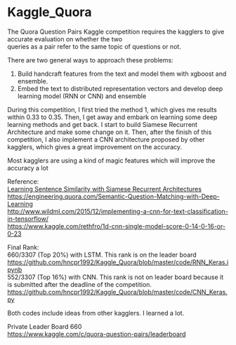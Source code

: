 # Kaggle_Quora

The Quora Question Pairs Kaggle competition requires the kagglers to give accurate evaluation on whether the two <br>
queries as a pair refer to the same topic of questions or not.

There are two general ways to approach these problems: <br>
1. Build handcraft features from the text and model them with xgboost and ensemble.<br>
2. Embed the text to distributed representation vectors and develop deep learning model (RNN or CNN) and ensemble <br>

During this competition, I first tried the method 1, which gives me results within 0.33 to 0.35. Then, I get away and
embark on learning some deep learning methods and get back. I start to build Siamese Recurrent Architecture and make some
change on it. Then, after the finish of this competition, I also implement a CNN architecture proposed by other kagglers,
which gives a great improvement on the accuracy.<br>

Most kagglers are using a kind of magic features which will improve the accuracy a lot <br>

Reference: <br>
<a href="https://www.google.com/url?sa=t&rct=j&q=&esrc=s&source=web&cd=5&ved=0ahUKEwickJT52c_UAhVJ2IMKHdRXCuYQFgg6MAQ&url=https%3A%2F%2Fwww.cs.cmu.edu%2F~rsalakhu%2Fpapers%2Foneshot1.pdf&usg=AFQjCNEFB93X4PyZIriYa-iee1lL7250gQ&sig2=AExXqidnx0TpFyO1lb8dPA">Learning Sentence Similarity with Siamese Recurrent Architectures</a><br>
https://engineering.quora.com/Semantic-Question-Matching-with-Deep-Learning <br>
http://www.wildml.com/2015/12/implementing-a-cnn-for-text-classification-in-tensorflow/<br>
https://www.kaggle.com/rethfro/1d-cnn-single-model-score-0-14-0-16-or-0-23<br>

Final Rank:  <br>
660/3307 (Top 20%) with LSTM. This rank is on the leader board <br>
https://github.com/hncpr1992/Kaggle_Quora/blob/master/code/RNN_Keras.ipynb<br>
552/3307 (Top 16%) with CNN. This rank is not on leader board because it is submitted after the deadline of the competition.<br>
https://github.com/hncpr1992/Kaggle_Quora/blob/master/code/CNN_Keras.py<br>

Both codes include ideas from other kagglers. I learned a lot.

Private Leader Board 660<br>
https://www.kaggle.com/c/quora-question-pairs/leaderboard
